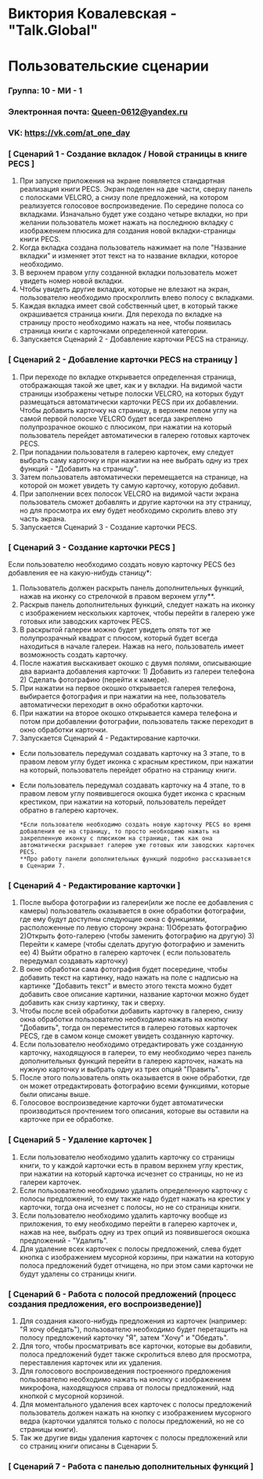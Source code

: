 # Виктория Ковалевская - "Talk.Global"
# Пользовательские сценарии

### Группа: 10 - МИ - 1
### Электронная почта: Queen-0612@yandex.ru
### VK: https://vk.com/at_one_day


### [ Сценарий 1 - Создание вкладок / Новой страницы в книге PECS ]

1. При запуске приложения на экране появляется стандартная реализация книги PECS. Экран поделен на две части, сверху панель с полосками VELCRO, а снизу поле предложений, на котором реализуется голосовое воспроизведение. По середине полоса со вкладками. Изначально будет уже создано четыре вкладки, но при желании пользователь может нажать на последнюю вкладку с изображением плюсика для создания новой вкладки-страницы книги PECS.
2. Когда вкладка создана пользователь нажимает на поле "Название вкладки" и изменяет этот текст на то название вкладки, которое необходимо.
3. В верхнем правом углу созданной вкладки пользователь может увидеть номер новой вкладки.
4. Чтобы увидеть другие вкладки, которые не влезают на экран, пользователю необходимо проскроллить влево полосу с вкладками.
5. Каждая вкладка имеет свой собственный цвет, в который также окрашивается страница книги. Для перехода по вкладке на страницу просто необходимо нажать на нее, чтобы появилась страница книги с карточками определенной категории. 
6. Запускается Сценарий 2 - Добавление карточки PECS на страницу.

### [ Сценарий 2 - Добавление карточки PECS на страницу ]

1. При переходе по вкладке открывается определенная страница, отображающая такой же цвет, как и у вкладки. На видимой части страницы изображены четыре полоски VELCRO, на которых будут размещаться автоматически карточки PECS при их добавлении. Чтобы добавить карточку на страницу, в верхнем левом углу на самой первой полоске VELCRO будет всегда закреплено полупрозрачное окошко с плюсиком, при нажатии на который пользователь перейдет автоматически в галерею готовых карточек PECS.
2. При попадании пользователя в галерею карточек, ему следует выбрать саму карточку и при нажатии на нее выбрать одну из трех функций - "Добавить на страницу".
3. Затем пользователь автоматически перемещается на странице, на которой он может увидеть ту самую карточку, которую добавил.
4. При заполнении всех полосок VELCRO на видимой части экрана пользователь сможет добавлять и другие карточки на эту страницу, но для просмотра их ему будет необходимо скролить влево эту часть экрана.
5. Запускается Сценарий 3 - Создание карточки PECS.

### [ Сценарий 3 - Создание карточки PECS ]

Если пользователю необходимо создать новую карточку PECS без добавления ее на какую-нибудь станицу*:
1. Пользователь должен раскрыть панель дополнительных функций, нажав на иконку со стрелочкой в правом верхнем углу**.
2. Раскрыв панель дополнительных функций, следует нажать на иконку с изображением нескольких карточек, чтобы перейти в галерею уже готовых или заводских карточек PECS.
3. В раскрытой галереи можно будет увидеть опять тот же полупрозрачный квадрат с плюсом, который будет всегда находиться в начале галереи. Нажав на него, пользователь имеет возможность создать карточку.
4. После нажатия выскакивает окошко с двумя полями, описывающие два варианта добавления карточки: 1) Добавить из галереи телефона 2) Сделать фотографию (перейти к камере).
5. При нажатии на первое окошко открывается галерея телефона, выбирается фотография и при нажатии на нее, пользователь автоматически переходит в окно обработки карточки.
6. При нажатии на второе окошко открывается камера телефона и потом при добавлении фотографии, пользователь также переходит в окно обработки карточки.
7. Запускается Сценарий 4 - Редактирование карточки.

* Если пользователь передумал создавать карточку на 3 этапе, то в правом левом углу будет иконка с красным крестиком, при нажатии на который, пользователь перейдет обратно на страницу книги.
* Если пользователь передумал создавать карточку на 4 этапе, то в правом левом углу появившегося окошка будет иконка с красным крестиком, при нажатии на который, пользователь перейдет обратно в галерею карточек.
      
      *Если пользователю необходимо создать новую карточку PECS во время добавления ее на страницу, то просто необходимо нажать на закрепленную иконку с плюсиком на странице, так как она автоматически раскрывает галерею уже готовых или заводских карточек PECS.
      **Про работу панели дополнительных функций подробно рассказывается в Сценарии 7.

### [ Сценарий 4 - Редактирование карточки ]

1. После выбора фотографии из галереи(или же после ее добавления с камеры) пользователь оказывается в окне обработки фотографии, где ему будут доступны следующие окна с функциями, расположенные по левую сторону экрана: 1)Обрезать фотографию 2)Открыть фото-галерею (чтобы заменить фотографию на другую) 3) Перейти к камере (чтобы сделать другую фотографию и заменить ее) 4) Выйти обратно в галерею карточек ( если пользователь передумал создавать карточку)
2. В окне обработки сама фотография будет посередине, чтобы добавить текст на картинку, надо нажать на поле с надписью на картинке "Добавить текст" и вместо этого текста можно будет добавить свое описание картинки, название карточки можно будет добавить как снизу картинку, так и сверху. 
3. Чтобы после всей обработки добавить карточку в галерею, снизу окна обработки пользователю необходимо нажать на кнопку "Добавить", тогда он переместится в галерею готовых карточек PECS, где в самом конце сможет увидеть созданную карточку.
4. Если пользователю необходимо отредактировать уже созданную карточку, находящуюся в галереи, то ему необходимо через панель дополнительных функций перейти в галерею карточек, нажать на нужную карточку и выбрать одну из трех опций "Править".
5. После этого пользователь опять оказывается в окне обработки, где он может отредактировать фотографию всеми функциями, которые были описаны выше. 
6. Голосовое воспроизведение карточки будет автоматически производиться прочтением того описания, которые вы оставили на карточке при ее обработке.

### [ Сценарий 5 - Удаление карточек ]

1. Если пользователю необходимо удалить карточку со страницы книги, то у каждой карточки есть в правом верхнем углу крестик, при нажатии на который карточка исчезнет со страницы, но не из галереи карточек.
2. Если пользователю необходимо удалить определенную карточку с полосы предложений, то ему также надо будет нажать на крестик у карточки, тогда она исчезнет с полосы, но не со страницы книги.
3. Если пользователю необходимо удалить карточку вообще из приложения, то ему необходимо перейти в галерею карточек и, нажав на нее, выбрать одну из трех опций из появившегося окошка предложений - "Удалить".
4. Для удаление всех карточек с полосы предложений, слева будет кнопка с изображением мусорной корзины, при нажатии на которую полоса предложений будет отчищена, но при этом сами карточки не будут удалены со страницы книги.

### [ Сценарий 6 - Работа с полосой предложений (процесс создания предложения, его воспроизведение)]

1. Для создания какого-нибудь предложения из карточек (например: "Я хочу обедать"), пользователю необходимо будет перетащить на полосу предложений карточку "Я", затем "Хочу" и "Обедать".
2. Для того, чтобы просматривать все карточки, которые вы добавили, полоса предложений будет также скролиться влево для просмотра, переставления карточек или их удаления.
3. Для голосового воспроизведения построенного предложения пользователю необходимо нажать на кнопку с изображением микрофона, находящуюся справа от полосы предложений, над кнопкой с мусорной корзиной.
4. Для моментального удаления всех карточек с полосы предложений пользователь должен нажать на кнопку с изображением мусорного ведра (карточки удалятся только с полосы предложений, но не со страницы книги).
5. Так же другие виды удаления карточек с полосы предложений или со страниц книги описаны в Сценарии 5. 

### [ Сценарий 7 - Работа с панелью дополнительных функций ]


